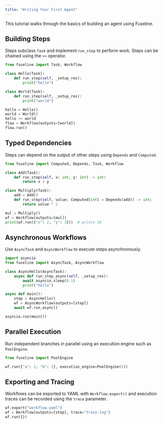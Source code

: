 ```yaml
---
title: "Writing Your First Agent"
---
```



This tutorial walks through the basics of building an agent using Fuseline.

## Building Steps

Steps subclass `Task` and implement `run_step` to perform work. Steps can be chained using the `>>` operator.



```python
from fuseline import Task, Workflow

class Hello(Task):
    def run_step(self, _setup_res):
        print("hello")

class World(Task):
    def run_step(self, _setup_res):
        print("world")

hello = Hello()
world = World()
hello >> world
flow = Workflow(outputs=[world])
flow.run()

```


## Typed Dependencies

Steps can depend on the output of other steps using `Depends` and `Computed`.


```python
from fuseline import Computed, Depends, Task, Workflow

class Add(Task):
    def run_step(self, x: int, y: int) -> int:
        return x + y

class Multiply(Task):
    add = Add()
    def run_step(self, value: Computed[int] = Depends(add)) -> int:
        return value * 2

mul = Multiply()
wf = Workflow(outputs=[mul])
print(wf.run({"x": 2, "y": 3}))  # prints 10

```


## Asynchronous Workflows

Use `AsyncTask` and `AsyncWorkflow` to execute steps asynchronously.


```python
import asyncio
from fuseline import AsyncTask, AsyncWorkflow

class AsyncHello(AsyncTask):
    async def run_step_async(self, _setup_res):
        await asyncio.sleep(0.1)
        print("hello")

async def main():
    step = AsyncHello()
    wf = AsyncWorkflow(outputs=[step])
    await wf.run_async()

asyncio.run(main())

```


## Parallel Execution

Run independent branches in parallel using an execution engine such as `PoolEngine`.


```python
from fuseline import PoolEngine

wf.run({"a": 1, "b": 2}, execution_engine=PoolEngine(2))

```


## Exporting and Tracing

Workflows can be exported to YAML with `Workflow.export()` and execution traces can be recorded using the `trace` parameter.


```python
wf.export("workflow.yaml")
wf = Workflow(outputs=[step], trace="trace.log")
wf.run({})

```



